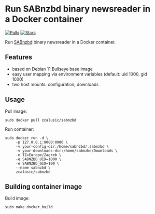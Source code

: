 # Run SABnzbd binary newsreader in a Docker container

[![Pulls](https://img.shields.io/docker/pulls/zcalusic/sabnzbd.svg)](https://hub.docker.com/r/zcalusic/sabnzbd/)
[![Stars](https://img.shields.io/docker/stars/zcalusic/sabnzbd.svg)](https://hub.docker.com/r/zcalusic/sabnzbd/)

Run [SABnzbd](https://sabnzbd.org/) binary newsreader in a Docker container.

## Features

- based on Debian 11 Bullseye base image
- easy user mapping via environment variables (default: uid 1000, gid 1000)
- two host mounts: configuration, downloads

## Usage

Pull image:

```
sudo docker pull zcalusic/sabnzbd
```

Run container:

```
sudo docker run -d \
     -p 127.0.0.1:8080:8080 \
     -v your-config-dir:/home/sabnzbd/.sabnzbd \
     -v your-downloads-dir:/home/sabnzbd/Downloads \
     -e TZ=Europe/Zagreb \
     -e SABNZBD_UID=1000 \
     -e SABNZBD_GID=100 \
     --name sabnzbd \
     zcalusic/sabnzbd
```

## Building container image

Build image:

```
sudo make docker_build
```
